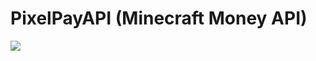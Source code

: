 # PixelPayAPI (Minecraft Money API)
[![](https://jitpack.io/v/DevHarmonizer/PixelPayAPI.svg)](https://jitpack.io/#DevHarmonizer/PixelPayAPI)

